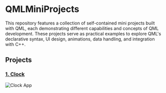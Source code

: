 # QMLMiniProjects

This repository features a collection of self-contained mini projects built with QML, each demonstrating different capabilities and concepts of QML development. These projects serve as practical examples to explore QML's declarative syntax, UI design, animations, data handling, and integration with C++.

## Projects

### [1. Clock](https://github.com/MagedGDEV/QMLMiniProjects/tree/clock)
![Clock App](Appgifs/ClockApp.gif)